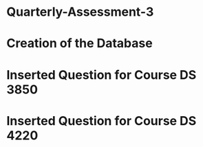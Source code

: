# Quarterly-Assessment-3
# Creation of the Database
# Inserted Question for Course DS 3850
# Inserted Question for Course DS 4220

